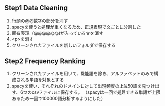 ## Step1 Data Cleaning
1. 行頭の@@数字の部分を消す
2. spacyを使うと処理が重くなるため、正規表現で文ごとに分割した
3. 固有表現（@@@@@@)が入っている文を消す
4. <p\>を消す
5. クリーンされたファイルを新しいフォルダで保存する

## Step2 Frequency Ranking
1. クリーンされたファイルを用いて、機能語を除き、アルファベットのみで構成される単語を対象とする
2. spacyを使い、それぞれのドメインに対して出現頻度の上位50語を見つけ出す、6つのcsvファイルに保存する。
   （spacyは一回で処理できる単語が上限あるため一回で100000語分析するようにした）
